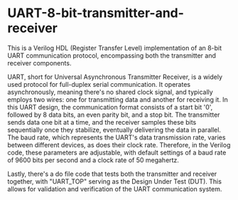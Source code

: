 # UART-8-bit-transmitter-and-receiver
This is a Verilog HDL (Register Transfer Level) implementation of an 8-bit UART communication protocol, encompassing both the transmitter and receiver components.
 
UART, short for Universal Asynchronous Transmitter Receiver, is a widely used protocol for full-duplex serial communication. It operates asynchronously, meaning there's no shared clock signal, and typically employs two wires: one for transmitting data and another for receiving it. In this UART design, the communication format consists of a start bit '0', followed by 8 data bits, an even parity bit, and a stop bit. The transmitter sends data one bit at a time, and the receiver samples these bits sequentially once they stabilize, eventually delivering the data in parallel. 
The baud rate, which represents the UART's data transmission rate, varies between different devices, as does their clock rate. Therefore, in the Verilog code, these parameters are adjustable, with default settings of a baud rate of 9600 bits per second and a clock rate of 50 megahertz.
 
Lastly, there's a do file code that tests both the transmitter and receiver together, with "UART_TOP" serving as the Design Under Test (DUT). This allows for validation and verification of the UART communication system.
